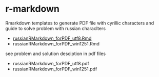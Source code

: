 # r-markdown
Rmarkdown templates to generate PDF file with cyrillic characters and guide to solve problem with russian characlters

* [russianRMarkdown_forPDF_utf8.Rmd](russianRMarkdown_forPDF_utf8.Rmd) 
* russianRMarkdown_forPDF_win1251.Rmd 

see problem and solution desciption in pdf files 

* russianRMarkdown_forPDF_utf8.pdf 
* russianRMarkdown_forPDF_win1251.pdf





